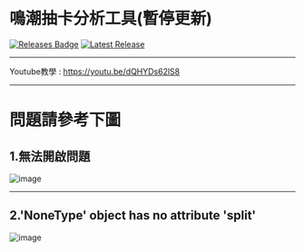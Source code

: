 # 鳴潮抽卡分析工具(暫停更新)
[![Releases Badge](https://img.shields.io/github/downloads/jyst06/WurtheringWave_Analyzer/total)](https://github.com/jyst06/WurtheringWave_Analyzer/releases)
[![Latest Release](https://img.shields.io/github/v/release/jyst06/WurtheringWave_Analyzer)](https://github.com/jyst06/WurtheringWave_Analyzer/releases/latest)
***
Youtube教學 : https://youtu.be/dQHYDs62lS8
***
# 問題請參考下圖
## 1.無法開啟問題
![image](https://github.com/jyst06/WurtheringWave_Analyzer/assets/107468548/61edc00c-9d4f-416c-84ab-cdbac9ac95f6)
***
## 2.'NoneType' object has no attribute 'split'
![image](https://github.com/jyst06/WurtheringWave_Analyzer/assets/107468548/41f12828-341a-44fe-8855-b6e6028dfeff)

